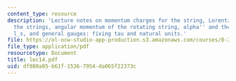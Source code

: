 ```yaml
---
content_type: resource
description: 'Lecture notes on momentum charges for the string, Lorentz charges for
  the strings, angular momentum of the rotating string, alpha'' and the string length
  l_s, and general gauges: fixing tau and natural units.'
file: https://ol-ocw-studio-app-production.s3.amazonaws.com/courses/8-251-string-theory-for-undergraduates-spring-2007/df880a05b61f15367954da065f22373c_lec14.pdf
file_type: application/pdf
resourcetype: Document
title: lec14.pdf
uid: df880a05-b61f-1536-7954-da065f22373c
---
```

